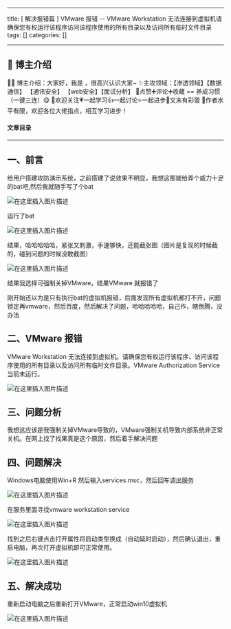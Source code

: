 
--- 
title:  [ 解决报错篇 ] VMware 报错 -- VMware Workstation 无法连接到虚拟机请确保您有权运行该程序访问该程序使用的所有目录以及访问所有临时文件目录 
tags: []
categories: [] 

---
>  
 <h2>🍬 博主介绍</h2> 
 👨‍🎓 博主介绍：大家好，我是  ，很高兴认识大家~ ✨主攻领域：【渗透领域】【数据通信】 【通讯安全】 【web安全】【面试分析】 🎉点赞➕评论➕收藏 == 养成习惯（一键三连）😋 🎉欢迎关注💗一起学习👍一起讨论⭐️一起进步📝文末有彩蛋 🙏作者水平有限，欢迎各位大佬指点，相互学习进步！ 




#### 文章目录
- - - - - - 


## 一、前言

>  
 给用户搭建攻防演示系统，之前搭建了说效果不明显，我想这那就给弄个威力十足的bat吧,然后我就随手写了个bat 


<img src="https://img-blog.csdnimg.cn/832287e71296401ea59ad5f23ea713dd.png" alt="在这里插入图片描述">

>  
 运行了bat 


<img src="https://img-blog.csdnimg.cn/f9a57d30569f4b9bb1579a5d43761184.png" alt="在这里插入图片描述">

>  
 结果，哈哈哈哈哈，紧张又刺激，手速够快，还能截张图（图片是复现的时候截的，碰到问题的时候没敢截图） 


<img src="https://img-blog.csdnimg.cn/199b38e7170c42809bec835aedccffaa.png" alt="在这里插入图片描述">

>  
 结果我选择可强制关掉VMware，结果VMware 就报错了 


>  
 刚开始还以为是只有执行bat的虚拟机报错，后面发现所有虚拟机都打不开，问题锁定再vmware，然后百度，然后解决了问题，哈哈哈哈哈，自己作，瞎倒腾，没办法 


## 二、VMware 报错

>  
 VMware Workstation 无法连接到虚拟机。请确保您有权运行该程序、访问该程序使用的所有目录以及访问所有临时文件目录。VMware Authorization Service 当前未运行。 


<img src="https://img-blog.csdnimg.cn/f490fa0d8caa46b3bd29dadb62fc5b6c.png" alt="在这里插入图片描述">

## 三、问题分析

>  
 我想这应该是我强制关掉VMware导致的，VMware强制关机导致内部系统非正常关机。在网上找了找果真是这个原因，然后着手解决问题 


## 四、问题解决

>  
 Windows电脑使用Win+R 然后输入services.msc，然后回车调出服务 


<img src="https://img-blog.csdnimg.cn/943fd3c9f7fd479c870b0174f7401b96.png" alt="在这里插入图片描述">

>  
 在服务里面寻找vmware workstation service 


<img src="https://img-blog.csdnimg.cn/4b8db216058a437fbe91920d13be102e.png" alt="在这里插入图片描述">

>  
 找到之后右键点击打开属性将启动类型换成（自动延时启动），然后确认退出，重启电脑，再次打开虚拟机即可正常使用。 


<img src="https://img-blog.csdnimg.cn/01d99192fc2f405aaf051eb54c1adc64.png" alt="在这里插入图片描述">

## 五、解决成功

>  
 重新启动电脑之后重新打开VMware，正常启动win10虚拟机 


<img src="https://img-blog.csdnimg.cn/6110524e1a974b978e593ccb0d4f5df2.png" alt="在这里插入图片描述">
